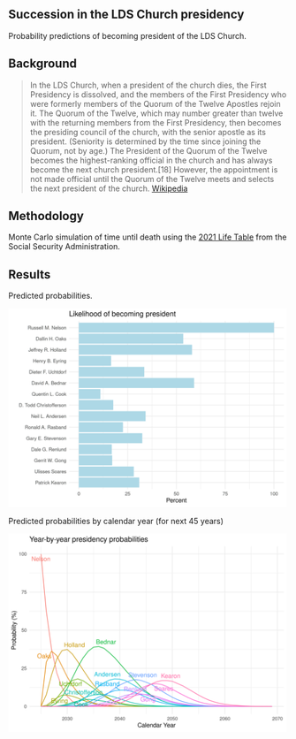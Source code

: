 ## Succession in the LDS Church presidency

Probability predictions of becoming president of the LDS Church.

## Background

> In the LDS Church, when a president of the church dies, the First Presidency is dissolved, and the members of the First Presidency who were formerly members of the Quorum of the Twelve Apostles rejoin it. The Quorum of the Twelve, which may number greater than twelve with the returning members from the First Presidency, then becomes the presiding council of the church, with the senior apostle as its president. (Seniority is determined by the time since joining the Quorum, not by age.) The President of the Quorum of the Twelve becomes the highest-ranking official in the church and has always become the next church president.[18] However, the appointment is not made official until the Quorum of the Twelve meets and selects the next president of the church. [Wikipedia](https://en.wikipedia.org/wiki/President_of_the_Church_(LDS_Church)#Succession_crisis)

## Methodology

Monte Carlo simulation of time until death using the [2021 Life Table](https://www.ssa.gov/oact/STATS/table4c6.html#ss) from the Social Security Administration.

## Results

Predicted probabilities.

![pred_prob.png](https://github.com/tyleransom/lds/blob/tyleransom-patch-1/pred_prob.png?raw=true&t=20250604)


Predicted probabilities by calendar year (for next 45 years)

![pred_prob_by_year.png](https://github.com/tyleransom/lds/blob/tyleransom-patch-1/pred_prob_by_year.png?raw=true&t=20250605)
